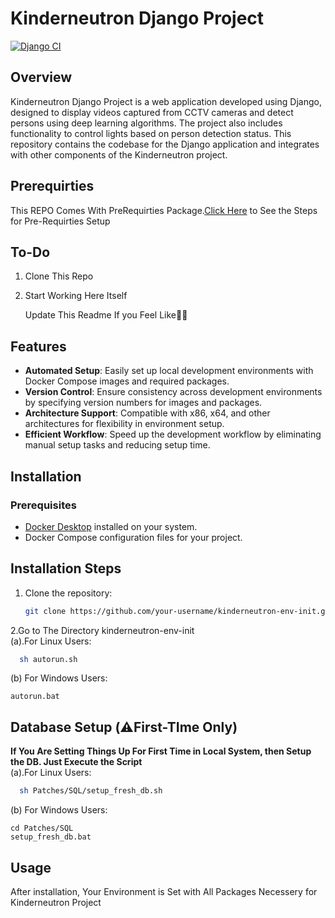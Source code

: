 # Kinderneutron Django Project
[![Django CI](https://github.com/kinderneutron/kinderneutron-web-app/actions/workflows/django.yml/badge.svg)](https://github.com/kinderneutron/kinderneutron-web-app/actions/workflows/django.yml)
## Overview

Kinderneutron Django Project is a web application developed using Django, designed to display videos captured from CCTV cameras and detect persons using deep learning algorithms. The project also includes functionality to control lights based on person detection status. This repository contains the codebase for the Django application and integrates with other components of the Kinderneutron project.

## Prerequirties
This REPO Comes With PreRequirties Package.[Click Here](https://github.com/kinderneutron/kinderneutron-env-init/blob/main/README.md) to See the Steps for Pre-Requirties Setup

## To-Do
1. Clone This Repo
2. Start Working Here Itself

   Update This Readme If you Feel Like👍🏻

## Features

- **Automated Setup**: Easily set up local development environments with Docker Compose images and required packages.
- **Version Control**: Ensure consistency across development environments by specifying version numbers for images and packages.
- **Architecture Support**: Compatible with x86, x64, and other architectures for flexibility in environment setup.
- **Efficient Workflow**: Speed up the development workflow by eliminating manual setup tasks and reducing setup time.

## Installation

### Prerequisites

- [Docker Desktop](https://www.docker.com/products/docker-desktop/) installed on your system.
- Docker Compose configuration files for your project.
## Installation Steps

1. Clone the repository:
   ```bash
   git clone https://github.com/your-username/kinderneutron-env-init.git 
2.Go to The Directory kinderneutron-env-init
<br> (a).For Linux Users:
 ```bash
   sh autorun.sh
```
(b) For Windows Users:
```
autorun.bat
```
## Database Setup (⚠️First-TIme Only)
<b>If You Are Setting Things Up For First Time in Local System, then Setup the DB. Just Execute the Script</b>
<br> (a).For Linux Users:
 ```bash
   sh Patches/SQL/setup_fresh_db.sh
```
(b) For Windows Users:
```
cd Patches/SQL
setup_fresh_db.bat
```

## Usage
After installation, Your Environment is Set with All Packages Necessery for Kinderneutron Project
